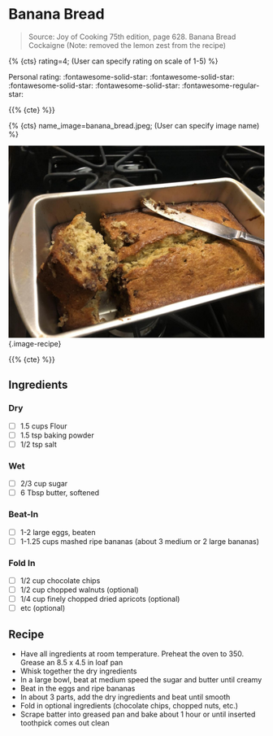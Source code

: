 # Banana Bread

> Source: Joy of Cooking 75th edition, page 628. Banana Bread Cockaigne (Note: removed the lemon zest from the recipe)

{% {cts} rating=4; (User can specify rating on scale of 1-5) %}

Personal rating: :fontawesome-solid-star: :fontawesome-solid-star: :fontawesome-solid-star: :fontawesome-solid-star: :fontawesome-regular-star:

{{% {cte} %}}

{% {cts} name_image=banana_bread.jpeg; (User can specify image name) %}

![banana_bread.jpeg](./banana_bread.jpeg){.image-recipe}

{{% {cte} %}}

## Ingredients

### Dry

- [ ] 1.5 cups Flour
- [ ] 1.5 tsp baking powder
- [ ] 1/2 tsp salt

### Wet

- [ ] 2/3 cup sugar
- [ ] 6 Tbsp butter, softened

### Beat-In

- [ ] 1-2 large eggs, beaten
- [ ] 1-1.25 cups mashed ripe bananas (about 3 medium or 2 large bananas)

### Fold In

- [ ] 1/2 cup chocolate chips
- [ ] 1/2 cup chopped walnuts (optional)
- [ ] 1/4 cup finely chopped dried apricots (optional)
- [ ] etc (optional)

## Recipe

- Have all ingredients at room temperature. Preheat the oven to 350. Grease an 8.5 x 4.5 in loaf pan
- Whisk together the dry ingredients
- In a large bowl, beat at medium speed the sugar and butter until creamy
- Beat in the eggs and ripe bananas
- In about 3 parts, add the dry ingredients and beat until smooth
- Fold in optional ingredients (chocolate chips, chopped nuts, etc.)
- Scrape batter into greased pan and bake about 1 hour or until inserted toothpick comes out clean
